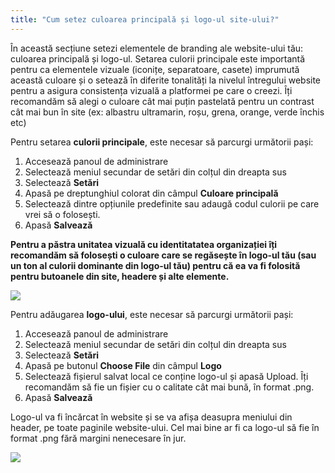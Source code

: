 ```yaml
---
title: "Cum setez culoarea principală și logo-ul site-ului?"
---
```


În această secțiune setezi elementele de branding ale website-ului tău:
culoarea principală și logo-ul. Setarea culorii principale este
importantă pentru ca elementele vizuale (iconițe, separatoare, casete)
imprumută această culoare și o setează în diferite tonalități la nivelul
întregului website pentru a asigura consistența vizuală a platformei pe
care o creezi. Îți recomandăm să alegi o culoare cât mai puțin pastelată
pentru un contrast cât mai bun în site (ex: albastru ultramarin, roșu,
grena, orange, verde închis etc)

Pentru setarea **culorii principale**, este necesar să parcurgi
următorii pași:

1)  Accesează panoul de administrare
2)  Selectează meniul secundar de setări din colțul din dreapta sus
3)  Selectează **Setări**
4)  Apasă pe dreptunghiul colorat din câmpul **Culoare principală**
5)  Selectează dintre opțiunile predefinite sau adaugă codul culorii pe
    care vrei să o folosești.
6)  Apasă **Salvează**

**Pentru a păstra unitatea vizuală cu identitatatea organizației îți
recomandăm să folosești o culoare care se regăsește în logo-ul tău (sau
un ton al culorii dominante din logo-ul tău) pentru că ea va fi folosită
pentru butoanele din site, headere și alte elemente.**

![](/assets/help/009.png)

Pentru adăugarea **logo-ului**, este necesar să parcurgi următorii pași:

1)  Accesează panoul de administrare
2)  Selectează meniul secundar de setări din colțul din dreapta sus
3)  Selectează **Setări**
4)  Apasă pe butonul **Choose File** din câmpul **Logo**
5)  Selectează fișierul salvat local ce conține logo-ul și apasă Upload.
    Îți recomandăm să fie un fișier cu o calitate cât mai bună, în
    format .png.
6)  Apasă **Salvează**

Logo-ul va fi încărcat în website și se va afișa deasupra meniului din
header, pe toate paginile website-ului. Cel mai bine ar fi ca logo-ul să
fie în format .png fără margini nenecesare în jur.

![](/assets/help/023.png)
